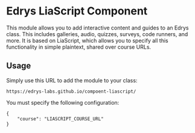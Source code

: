 # Edrys LiaScript Component

This module allows you to add interactive content and guides to an Edrys class. This includes galleries, audio, quizzes, surveys, code runners, and more. It is based on LiaScript, which allows you to specify all this functionality in simple plaintext, shared over course URLs.

## Usage

Simply use this URL to add the module to your class:

```
https://edrys-labs.github.io/compoent-liascript/
```

You must specify the following configuration:

```
{
    "course": "LIASCRIPT_COURSE_URL"
}
```

